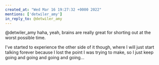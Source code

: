 ```yaml
---
created_at: "Wed Mar 16 19:27:32 +0000 2022"
mentions: ['detwiler_amy']
in_reply_to: @detwiler_amy
---
```


@detwiler_amy haha, yeah, brains are really great for shorting out at the worst possible time.

I've started to experience the other side of it though, where I will just start talking forever because I lost the point I was trying to make, so I just keep going and going and going and going...